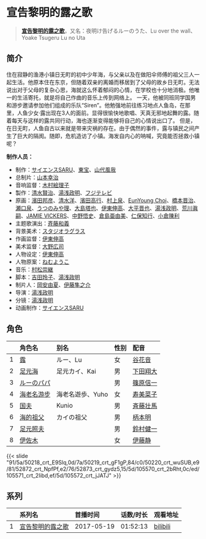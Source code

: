 # 宣告黎明的露之歌


> <u>**[宣告黎明的露之歌](https://bgm.tv/subject/206737)**</u>，又名：夜明け告げるルーのうた、Lu over the wall、Yoake Tsugeru Lu no Uta

## 简介

住在寂静的渔港小镇日无町的初中少年海，与父亲以及在做阳伞师傅的祖父三人一起生活。他原本住在东京，但随着双亲的离婚而移居到了父母的故乡日无町。无法说出对于父母的复杂心思，海就这么怀着郁闷的心情，在学校也十分地消极。他唯一的生活寄托，就是将自己作曲的音乐上传到网络上。
一天，他被同班同学国男和游步邀请参加他们组成的乐队“Siren”。他勉强地前往练习地点人鱼岛，在那里，人鱼少女·露出现在3人的面前。显得很愉快地歌唱、天真无邪地起舞的露。随着每天与这样的露共同行动，海也逐渐变得能够将自己的心情说出口了。
但是，在日无町，人鱼自古以来就是带来灾祸的存在。由于偶然的事件，露与镇民之间产生了巨大的隔阂。随即，危机造访了小镇。海发自内心的呐喊，究竟能否拯救小镇呢？

**制作人员：**
- 制作：[サイエンスSARU](https://bgm.tv/person/26100)、[東宝](https://bgm.tv/person/985)、[山代風我](https://bgm.tv/person/36355)
- 总制片：[山本幸治](https://bgm.tv/person/24336)
- 音响监督：[木村絵理子](https://bgm.tv/person/2577)
- 製作：[清水賢治](https://bgm.tv/person/441)、[湯浅政明](https://bgm.tv/person/2280)、[フジテレビ](https://bgm.tv/person/277)
- 原画：[濱田邦彦](https://bgm.tv/person/3078)、[清水洋](https://bgm.tv/person/3564)、[濱田高行](https://bgm.tv/person/11791)、[村上泉](https://bgm.tv/person/26527)、[EunYoung Choi](https://bgm.tv/person/11934)、[橋本晋治](https://bgm.tv/person/11390)、[瀬口泉](https://bgm.tv/person/33643)、[うつのみや理](https://bgm.tv/person/1862)、[大島塔也](https://bgm.tv/person/20709)、[伊東伸高](https://bgm.tv/person/3164)、[大平晋也](https://bgm.tv/person/11178)、[湯浅政明](https://bgm.tv/person/2280)、[荒川眞嗣](https://bgm.tv/person/1798)、[JAMIE VICKERS](https://bgm.tv/person/27958)、[中野悟史](https://bgm.tv/person/12480)、[倉島亜由美](https://bgm.tv/person/3578)、[仁保知行](https://bgm.tv/person/12432)、[小倉陳利](https://bgm.tv/person/11403)
- 主题歌演出：[斉藤和義](https://bgm.tv/person/15625)
- 背景美术：[スタジオラグラス](https://bgm.tv/person/36768)
- 作画监督：[伊東伸高](https://bgm.tv/person/3164)
- 美术监督：[大野広司](https://bgm.tv/person/14773)
- 人物设定：[伊東伸高](https://bgm.tv/person/3164)
- 人物原案：[ねむようこ](https://bgm.tv/person/19252)
- 音乐：[村松崇継](https://bgm.tv/person/15336)
- 脚本：[吉田玲子](https://bgm.tv/person/508)、[湯浅政明](https://bgm.tv/person/2280)
- 制片人：[岡安由夏](https://bgm.tv/person/54885)、[伊藤隼之介](https://bgm.tv/person/64897)
- 导演：[湯浅政明](https://bgm.tv/person/2280)
- 分镜：[湯浅政明](https://bgm.tv/person/2280)
- 动画制作：[サイエンスSARU](https://bgm.tv/person/26100)

## 角色

|     |   角色名   |   别名  | 性别 |  配音  |
|:--- |:------  |:----      |:---  |:--   |
| 1 | [露](https://bgm.tv/character/50218) | ルー、Lu | 女 | [谷花音](https://bgm.tv/person/23964) |
| 2 | [足元海](https://bgm.tv/character/50219) | 足元カイ、Kai | 男 | [下田翔大](https://bgm.tv/person/28456) |
| 3 | [ルーのパパ](https://bgm.tv/character/50220) |  | 男 | [篠原信一](https://bgm.tv/person/44455) |
| 4 | [海老名游步](https://bgm.tv/character/52872) | 海老名遊歩、Yuho | 女 | [寿美菜子](https://bgm.tv/person/5118) |
| 5 | [国夫](https://bgm.tv/character/52873) | Kunio | 男 | [斉藤壮馬](https://bgm.tv/person/14604) |
| 6 | [海的祖父](https://bgm.tv/character/105570) | カイの祖父 | 男 | [柄本明](https://bgm.tv/person/28950) |
| 7 | [足元照夫](https://bgm.tv/character/105571) |  | 男 | [鈴村健一](https://bgm.tv/person/4311) |
| 8 | [伊佐木](https://bgm.tv/character/105572) |  | 女 | [伊藤静](https://bgm.tv/person/4272) |

{{< slide "91/5a/50218_crt_E9Slq,0d/7a/50219_crt_gF1gP,84/c0/50220_crt_wuSUB,e9/81/52872_crt_NpfPf,e2/76/52873_crt_gydz5,15/5d/105570_crt_2bRht,0c/ed/105571_crt_2Iibd,ef/5d/105572_crt_jJATJ" >}}

## 系列

|     |   系列名   |   首播时间  | 话数/时长  | 观看地址 |
|:---  |:------    |:----      |:---       |:---  |
| 1 |[宣告黎明的露之歌](https://bgm.tv/subject/206737)| 2017-05-19 | 01:52:13 | [bilibili](https://www.bilibili.com/bangumi/play/ss6514)  |



